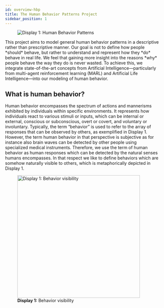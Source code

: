 ```yaml
---
id: overview-hbp
title: The Human Behavior Patterns Project
sidebar_position: 1
---
```

<figure style={{ textAlign: 'center' }}>
  <img src="/img/display-1.jpg" alt="Display 1: Human Behavior Patterns" />
</figure>
This project aims to model general human behavior patterns in a descriptive rather than prescriptive manner. Our goal is not to define how people *should* behave, but rather to understand and represent how they *do* behave in real life. We feel that gaining more insight into the reasons *why* people behave the way they do is never wasted. To achieve this, we integrate state-of-the-art concepts from Artificial Intelligence—particularly from multi-agent reinforcement learning (MARL) and Artificial Life Intelligence—into our modeling of human behavior.

## What is human behavior?
Human behavior encompasses the spectrum of actions and mannerisms exhibited by individuals within specific environments. It represents how individuals react to various stimuli or inputs, which can be internal or external, conscious or subconscious, overt or covert, and voluntary or involuntary. Typically, the term “behavior” is used to refer to the array of responses that can be observed by others, as exemplified in Display 1. However, the term human behavior in that perspective is subjective as for instance also brain waves can be detected by other people using specialized medical instruments. Therefore, we use the term of human behavior as human responses which can be detected by the natural senses humans encompasses. In that respect we like to define behaviors which are somehow naturally visible to others, which is metaphorically depicted in Display 1.

<figure style={{ textAlign: 'center' }}>
  <img src="/img/human-behavior-patterns/display-1.jpg" alt="Display 1: Behavior visibility" width="400" />
  <figcaption><strong>Display 1:</strong> Behavior visibility</figcaption>
</figure>
